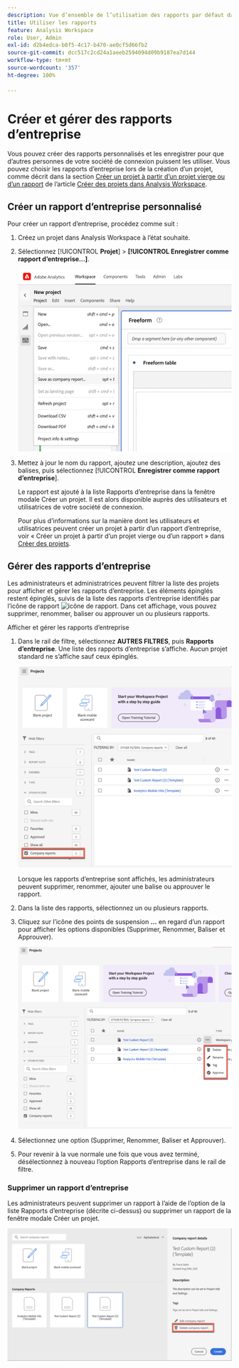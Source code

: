 ```yaml
---
description: Vue d’ensemble de l’utilisation des rapports par défaut dans Analysis Workspace.
title: Utiliser les rapports
feature: Analysis Workspace
role: User, Admin
exl-id: d2b4edca-b8f5-4c17-b470-ae0cf5d66fb2
source-git-commit: dcc517c2cd24a1aeeb2594094d09b9187ea7d144
workflow-type: tm+mt
source-wordcount: '357'
ht-degree: 100%

---
```


# Créer et gérer des rapports d’entreprise

Vous pouvez créer des rapports personnalisés et les enregistrer pour que d’autres personnes de votre société de connexion puissent les utiliser. Vous pouvez choisir les rapports d’entreprise lors de la création d’un projet, comme décrit dans la section [Créer un projet à partir d’un projet vierge ou d’un rapport](/help/analyze/analysis-workspace/build-workspace-project/create-projects.md#create-a-project-from-a-blank-project-or-a-report) de l’article [Créer des projets dans Analysis Workspace](/help/analyze/analysis-workspace/build-workspace-project/create-projects.md).

## Créer un rapport d’entreprise personnalisé

Pour créer un rapport d’entreprise, procédez comme suit :

1. Créez un projet dans Analysis Workspace à l’état souhaité.
1. Sélectionnez [!UICONTROL **Projet**] > **[!UICONTROL Enregistrer comme rapport d’entreprise…]**.

   ![Rapport d’entreprise](assets/company-report.png)

1. Mettez à jour le nom du rapport, ajoutez une description, ajoutez des balises, puis sélectionnez [!UICONTROL **Enregistrer comme rapport d’entreprise**].

   Le rapport est ajouté à la liste Rapports d’entreprise dans la fenêtre modale Créer un projet. Il est alors disponible auprès des utilisateurs et utilisatrices de votre société de connexion.

   Pour plus d’informations sur la manière dont les utilisateurs et utilisatrices peuvent créer un projet à partir d’un rapport d’entreprise, voir « Créer un projet à partir d’un projet vierge ou d’un rapport » dans [Créer des projets](/help/analyze/analysis-workspace/build-workspace-project/create-projects.md).

## Gérer des rapports d’entreprise

Les administrateurs et administratrices peuvent filtrer la liste des projets pour afficher et gérer les rapports d’entreprise. Les éléments épinglés restent épinglés, suivis de la liste des rapports d’entreprise identifiés par l’icône de rapport ![icône de rapport](https://spectrum.adobe.com/static/icons/workflow_18/Smock_FileTemplate_18_N.svg). Dans cet affichage, vous pouvez supprimer, renommer, baliser ou approuver un ou plusieurs rapports.

Afficher et gérer les rapports d’entreprise

1. Dans le rail de filtre, sélectionnez **AUTRES FILTRES**, puis **Rapports d’entreprise**.
Une liste des rapports d’entreprise s’affiche. Aucun projet standard ne s’affiche sauf ceux épinglés.

   ![Affichage des filtres des rapports d’entreprise](assets/company-reports-filter.png)

   Lorsque les rapports d’entreprise sont affichés, les administrateurs peuvent supprimer, renommer, ajouter une balise ou approuver le rapport.

1. Dans la liste des rapports, sélectionnez un ou plusieurs rapports.

1. Cliquez sur l’icône des points de suspension **…** en regard d’un rapport pour afficher les options disponibles (Supprimer, Renommer, Baliser et Approuver).

   ![Actions de rapport d’entreprise](assets/company-reports-actions.png)

1. Sélectionnez une option (Supprimer, Renommer, Baliser et Approuver).

1. Pour revenir à la vue normale une fois que vous avez terminé, désélectionnez à nouveau l’option Rapports d’entreprise dans le rail de filtre.

### Supprimer un rapport d’entreprise

Les administrateurs peuvent supprimer un rapport à l’aide de l’option de la liste Rapports d’entreprise (décrite ci-dessus) ou supprimer un rapport de la fenêtre modale Créer un projet.

![Autres filtres](assets/delete-fr-create-project-modal.png)
